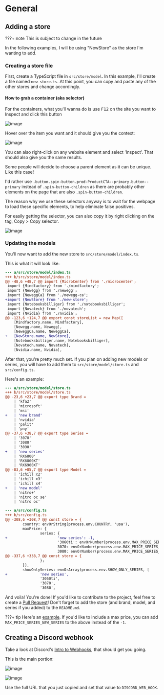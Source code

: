 # General

## Adding a store

???+ note
    This is subject to change in the future

In the following examples, I will be using "NewStore" as the store I'm wanting to add.

### Creating a store file

First, create a TypeScript file in `src/store/model`. In this example, I'll create a file named `new-store.ts`. At this point, you can copy and paste any of the other stores and change accordingly.

#### How to grab a container (aka selector)

For the containers, what you'll wanna do is use <kbd>F12</kbd> on the site you want to Inspect and click this button

![image](https://user-images.githubusercontent.com/12074633/100685326-2669da80-334a-11eb-93a9-8ac2c659f5f3.png)

Hover over the item you want and it should give you the context:

![image](https://user-images.githubusercontent.com/12074633/100685310-1e119f80-334a-11eb-91aa-b77b0ff6c2b1.png)

You can also right-click on any website element and select 'Inspect'. That should also give you the same results.

Some people will decide to choose a parent element as it can be unique. Like this case!

I'd rather use `.button.spin-button.prod-ProductCTA--primary.button--primary` instead of `.spin-button-children` as there are probably other elements on the page that are also `.spin-button-children`.

The reason why we use these selectors anyway is to wait for the webpage to load these specific elements, to help eliminate false positives.

For easily getting the selector, you can also copy it by right clicking on the tag, Copy > Copy selector.

![image](https://user-images.githubusercontent.com/12074633/100933096-d2323800-34ba-11eb-8f06-d106f43b7ad3.png)

### Updating the models

You'll now want to add the new store to `src/store/model/index.ts`.

This is what it will look like:

```diff
--- a/src/store/model/index.ts
+++ b/src/store/model/index.ts
@@ -48,6 +48,7 @@ import {MicroCenter} from './microcenter';
 import {Mindfactory} from './mindfactory';
 import {Newegg} from './newegg';
 import {NeweggCa} from './newegg-ca';
+import {NewStore} from './new-store';
 import {Notebooksbilliger} from './notebooksbilliger';
 import {Novatech} from './novatech';
 import {Nvidia} from './nvidia';
@@ -123,6 +124,7 @@ export const storeList = new Map([
 	[Mindfactory.name, Mindfactory],
 	[Newegg.name, Newegg],
 	[NeweggCa.name, NeweggCa],
+	[NewStore.name, NewStore],
 	[Notebooksbilliger.name, Notebooksbilliger],
 	[Novatech.name, Novatech],
 	[Nvidia.name, Nvidia],
```

After that, you're pretty much set. If you plan on adding new models or series, you will have to add them to `src/store/model/store.ts` and `src/config.ts`.

Here's an example:

```diff
--- a/src/store/model/store.ts
+++ b/src/store/model/store.ts
@@ -23,6 +23,7 @@ export type Brand =
 	| 'kfa2'
 	| 'microsoft'
 	| 'msi'
+	| 'new brand'
 	| 'nvidia'
 	| 'palit'
 	| 'pny'
@@ -37,6 +38,7 @@ export type Series =
 	| '3070'
 	| '3080'
 	| '3090'
+	| 'new series'
 	| 'RX6800'
 	| 'RX6800XT'
 	| 'RX6900XT'
@@ -83,6 +85,7 @@ export type Model =
 	| 'ichill x2'
 	| 'ichill x3'
 	| 'ichill x4'
+	| 'new model'
 	| 'nitro+'
 	| 'nitro oc se'
 	| 'nitro oc'
```

```diff
--- a/src/config.ts
+++ b/src/config.ts
@@ -308,6 +308,7 @@ const store = {
        country: envOrString(process.env.COUNTRY, 'usa'),
        maxPrice: {
                series: {
+                       'new series': -1,
                        '3060ti': envOrNumber(process.env.MAX_PRICE_SERIES_3060TI),
                        3070: envOrNumber(process.env.MAX_PRICE_SERIES_3070),
                        3080: envOrNumber(process.env.MAX_PRICE_SERIES_3080),
@@ -337,6 +338,7 @@ const store = {
                };
        }),
        showOnlySeries: envOrArray(process.env.SHOW_ONLY_SERIES, [
+               'new series',
                '3060ti',
                '3070',
                '3080',

```

And voila! You're done! If you'd like to contribute to the project, feel free to create a [Pull Request](https://github.com/jef/streetmerchant/compare)! Don't forget to add the store (and brand, model, and series if you added) to the `README.md`.

???+ tip
    Here's an [example](https://github.com/jef/streetmerchant/commit/af96c5f2e808af7496f3c3299e4cf173105de48b). If you'd like to include a max price, you can add `MAX_PRICE_SERIES_NEW_SERIES` to the above instead of the `-1`.

## Creating a Discord webhook

Take a look at Discord's [Intro to Webhooks](https://support.discord.com/hc/en-us/articles/228383668-Intro-to-Webhooks), that should get you going.

This is the main portion:

![image](https://user-images.githubusercontent.com/12074633/101225522-a4d2bf00-365f-11eb-8c35-d0f013e561d6.png)

![image](https://user-images.githubusercontent.com/12074633/101225550-b87e2580-365f-11eb-8be6-48b324b37916.png)

Use the full URL that you just copied and set that value to `DISCORD_WEB_HOOK`.
